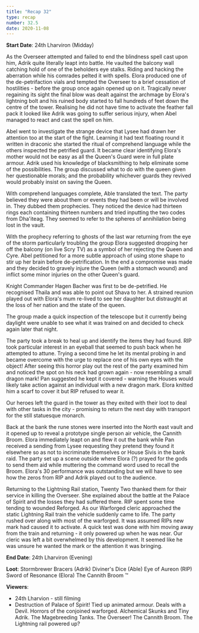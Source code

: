 ```yaml
---
title: "Recap 32"
type: recap
number: 32.5
date: 2020-11-08
---
```


**Start Date**: 24th Lharviron (Midday)
 
As the Overseer attempted and failed to end the blindness spell cast upon him, Adrik quite literally leapt into battle. He vaulted the balcony wall catching hold of one of the beholders eye stalks. Riding and hacking the aberration while his comrades pelted it with spells. Elora produced one of the de-petrifaction vials and tempted the Overseer to a brief cessation of hostilities - before the group once again opened up on it. Tragically never regaining its sight the final blow was dealt against the archmage by Elora's lightning bolt and his ruined body started to fall hundreds of feet down the centre of the tower. Realising he did not have time to activate the feather fall pack it looked like Adrik was going to suffer serious injury, when Abel managed to react and cast the spell on him. 
 
Abel went to investigate the strange device that Lysee had drawn her attention too at the start of the fight. Learning it had text floating round it written in draconic she started the ritual of comprehend language while the others inspected the petrified guard. It became clear identifying Elora's mother would not be easy as all the Queen's Guard were in full plate armour. Adrik used his knowledge of blacksmithing to help eliminate some of the possibilities. The group discussed what to do with the queen given her questionable morals; and the probability whichever guards they revived would probably insist on saving the Queen.
 
With comprehend languages complete, Able translated the text. The party believed they were about them or events they had been or will be involved in. They dubbed them prophecies. They noticed the device had thirteen rings each containing thirteen numbers and tried inputting the two codes from Dha'iteag. They seemed to refer to the spheres of annihilation being lost in the vault.
 
With the prophecy referring to ghosts of the last war returning from the eye of the storm particularly troubling the group Elora suggested dropping her off the balcony (on live Scry TV) as a symbol of her rejecting the Queen and Cyre. Abel petitioned for a more subtle approach of using stone shape to stir up her brain before de-petrification. In the end a compromise was made and they decided to gravely injure the Queen (with a stomach wound) and inflict some minor injuries on the other Queen's guard.
 
Knight Commander Hagen Bacher was first to be de-petrified. He recognised Thaila and was able to point out Shava to her. A strained reunion played out with Elora's mum re-lived to see her daughter but distraught at the loss of her nation and the state of the queen.
 
The group made a quick inspection of the telescope but it currently being daylight were unable to see what it was trained on and decided to check again later that night.
 
The party took a break to heal up and identify the items they had found. RIP took particular interest in an eyeball that seemed to push back when he attempted to attune. Trying a second time he let its mental probing in and became overcome with the urge to replace one of his own eyes with the object! After seeing this horror play out the rest of the party examined him and noticed the spot on his neck had grown again - now resembling a small dragon mark! Pan suggested he kept it covered - warning the Houses would likely take action against an individual with a new dragon mark. Elora knitted him a scarf to cover it but RIP refused to wear it.
 
Our heroes left the guard in the tower as they exited with their loot to deal with other tasks in the city - promising to return the next day with transport for the still statuesque monarch. 
 
Back at the bank the rune stones were inserted into the North east vault and it opened up to reveal a prototype single person air vehicle, the Cannith Broom. Elora immediately leapt on and flew it out the bank while Pan received a sending from Lysee requesting they pretend they found it elsewhere so as not to incriminate themselves or House Sivis in the bank raid. The party set up a scene outside where Elora (?) prayed for the gods to send them aid while muttering the command word used to recall the Broom. Elora's 30 performance was outstanding but we will have to see how the zeros from RIP and Adrik played out to the audience.
 
Returning to the Lightning Rail station, Twenty Two thanked them for their service in killing the Overseer. She explained about the battle at the Palace of Spirit and the losses they had suffered there. RIP spent some time tending to wounded Reforged. As our Warforged cleric approached the static Lightning Rail train the vehicle suddenly came to life. The party rushed over along with most of the warforged. It was assumed RIPs new mark had caused it to activate. A quick test was done with him moving away from the train and returning - it only powered up when he was near. Our cleric was left a bit overwhelmed by this development. It seemed like he was unsure he wanted the mark or the attention it was bringing.
 
**End Date**: 24th Lharviron (Evening)
 
**Loot**: Stormbrewer Bracers (Adrik) Diviner's Dice (Able) Eye of Aureon (RIP) Sword of Resonance (Elora) The Cannith Broom ™
 
**Viewers**:
- 24th Lharvion - still filming
 - Destruction of Palace of Spirit! Tied up animated armour. Deals with a Devil. Horrors of the conjoined warforged. Alchemical Skunks and Tiny Adrik. The Magebreeding Tanks. The Overseer! The Cannith Broom. The Lightning rail powered up?